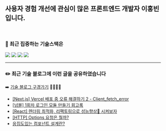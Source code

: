 
## 사용자 경험 개선에 관심이 많은 프론트엔드 개발자 이홍빈입니다.

<br>

### 🎯 최근 집중하는 기술스택은 
<div>
  <img src="https://img.shields.io/badge/JavaScript-yellow?style=for-the-badge&logo=TypeScript&logoColor=black">
  <img src="https://img.shields.io/badge/TypeScript-blue?style=for-the-badge&logo=TypeScript&logoColor=black">
  <img src="https://img.shields.io/badge/React.js-skyblue?style=for-the-badge&logo=React&logoColor=black">
  <img src="https://img.shields.io/badge/Next.js-black?style=for-the-badge&logo=Next.js&logoColor=white">
</div>

<!--
[![Anurag's GitHub stats](https://github-readme-stats.vercel.app/api?username=Hong-been)](https://github.com/anuraghazra/github-readme-stats)
**Hong-been/Hong-been** is a ✨ _special_ ✨ repository because its `README.md` (this file) appears on your GitHub profile.

Here are some ideas to get you started:

- 🔭 I’m currently working on ...
- 🔭 I’m currently learning Refactoring
- 👯 I’m looking to collaborate on ...
- 🤔 I’m looking for help with ...
- 💬 Ask me about ...
- 📫 How to reach me: ...
- 😄 Pronouns: ...
- ⚡ Fun fact: ...
-->

---

### ✏️ 최근 기술 블로그에 이런 글을 공유하였습니다
➡️ [기술 블로그 구경가기](https://velog.io/@awesome-hong)  🏃🏻‍♀️💨
<!-- https://github.com/gautamkrishnar/blog-post-workflow -->
<!-- BLOG-POST-LIST:START -->
- [[Next.js] Vercel 배포 중 오류 해결하기 2 - Client_fetch_error](https://velog.io/@awesome-hong/vercel)
- [[넘블] 1회차 로그인 모듈 만들기 회고록](https://velog.io/@awesome-hong/%EB%84%98%EB%B8%94-1%ED%9A%8C%EC%B0%A8-%EB%A1%9C%EA%B7%B8%EC%9D%B8-%EB%AA%A8%EB%93%88-%EB%A7%8C%EB%93%A4%EA%B8%B0-%ED%9A%8C%EA%B3%A0%EB%A1%9D)
- [[React] 렌더링 최적화, 리팩토링으로 성능향상🎯 시켜보자](https://velog.io/@awesome-hong/React-%EB%A0%8C%EB%8D%94%EB%A7%81-%EC%B5%9C%EC%A0%81%ED%99%94-%EB%A6%AC%ED%8C%A9%ED%86%A0%EB%A7%81%EC%9C%BC%EB%A1%9C-%EC%84%B1%EB%8A%A5%ED%96%A5%EC%83%81-%EC%8B%9C%EC%BC%9C%EB%B3%B4%EC%9E%90)
- [[HTTP] Options 요청은 뭘까?](https://velog.io/@awesome-hong/HTTP-Options-%EC%9A%94%EC%B2%AD%EC%9D%80-%EB%AD%98%EA%B9%8C)
- [응집도있는 컴포넌트 설계란?](https://velog.io/@awesome-hong/%EC%9D%91%EC%A7%91%EB%8F%84%EC%9E%88%EB%8A%94-%EC%BB%B4%ED%8F%AC%EB%84%8C%ED%8A%B8-%EC%84%A4%EA%B3%84%EB%9E%80)
<!-- BLOG-POST-LIST:END -->
